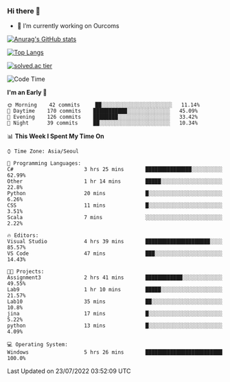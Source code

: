 ### Hi there 👋

- 🔭 I’m currently working on Ourcoms

<!--
**Rhange/Rhange** is a ✨ _special_ ✨ repository because its `README.md` (this file) appears on your GitHub profile.

Here are some ideas to get you started:

- 🌱 I’m currently learning ...
- 👯 I’m looking to collaborate on ...
- 🤔 I’m looking for help with ...
- 💬 Ask me about ...
- 📫 How to reach me: ...
- 😄 Pronouns: ...
- ⚡ Fun fact: ...
-->

[![Anurag's GitHub stats](https://github-readme-stats.vercel.app/api?username=rhange&show_icons=true&theme=gruvbox)](https://github.com/anuraghazra/github-readme-stats)

[![Top Langs](https://github-readme-stats.vercel.app/api/top-langs/?username=rhange&layout=compact&theme=gruvbox)](https://github.com/anuraghazra/github-readme-stats)

[![solved.ac tier](http://mazassumnida.wtf/api/generate_badge?boj=rhange0511)](https://solved.ac/rhange0511)

  <!--START_SECTION:waka-->
![Code Time](http://img.shields.io/badge/Code%20Time-0%20secs-blue)

**I'm an Early 🐤** 

```text
🌞 Morning    42 commits     ██░░░░░░░░░░░░░░░░░░░░░░░   11.14% 
🌆 Daytime    170 commits    ███████████░░░░░░░░░░░░░░   45.09% 
🌃 Evening    126 commits    ████████░░░░░░░░░░░░░░░░░   33.42% 
🌙 Night      39 commits     ██░░░░░░░░░░░░░░░░░░░░░░░   10.34%

```


📊 **This Week I Spent My Time On** 

```text
⌚︎ Time Zone: Asia/Seoul

💬 Programming Languages: 
C#                       3 hrs 25 mins       ███████████████░░░░░░░░░░   62.99% 
Other                    1 hr 14 mins        █████░░░░░░░░░░░░░░░░░░░░   22.8% 
Python                   20 mins             █░░░░░░░░░░░░░░░░░░░░░░░░   6.26% 
CSS                      11 mins             █░░░░░░░░░░░░░░░░░░░░░░░░   3.51% 
Scala                    7 mins              ░░░░░░░░░░░░░░░░░░░░░░░░░   2.22%

🔥 Editors: 
Visual Studio            4 hrs 39 mins       █████████████████████░░░░   85.57% 
VS Code                  47 mins             ███░░░░░░░░░░░░░░░░░░░░░░   14.43%

🐱‍💻 Projects: 
Assignment3              2 hrs 41 mins       ████████████░░░░░░░░░░░░░   49.55% 
Lab9                     1 hr 10 mins        █████░░░░░░░░░░░░░░░░░░░░   21.57% 
Lab10                    35 mins             ██░░░░░░░░░░░░░░░░░░░░░░░   10.8% 
jina                     17 mins             █░░░░░░░░░░░░░░░░░░░░░░░░   5.22% 
python                   13 mins             █░░░░░░░░░░░░░░░░░░░░░░░░   4.09%

💻 Operating System: 
Windows                  5 hrs 26 mins       █████████████████████████   100.0%

```


 Last Updated on 23/07/2022 03:52:09 UTC
<!--END_SECTION:waka-->
